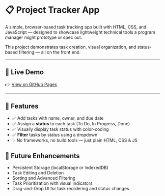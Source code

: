 # 📋 Project Tracker App

A simple, browser-based task tracking app built with HTML, CSS, and JavaScript — designed to showcase lightweight technical tools a program manager might prototype or spec out.

This project demonstrates task creation, visual organization, and status-based filtering — all on the front end.

---

## 🚀 Live Demo

👉 [View on GitHub Pages](https://mc1r-variant.github.io/program-management-showcase/project-tracker-app/)

---

## 🧩 Features

- ✅ Add tasks with name, owner, and due date
- ✅ Assign a **status** to each task (To Do, In Progress, Done)
- ✅ Visually display task status with color-coding
- ✅ **Filter** tasks by status using a dropdown
- 💡 No frameworks, no build tools — just plain HTML, CSS & JS

## 🚀 Future Enhancements
- Persistent Storage (localStorage or IndexedDB)
- Task Editing and Deletion
- Sorting and Advanced Filtering
- Task Prioritization with visual indicators
- Drag-and-Drop UI for task reordering and status changes
